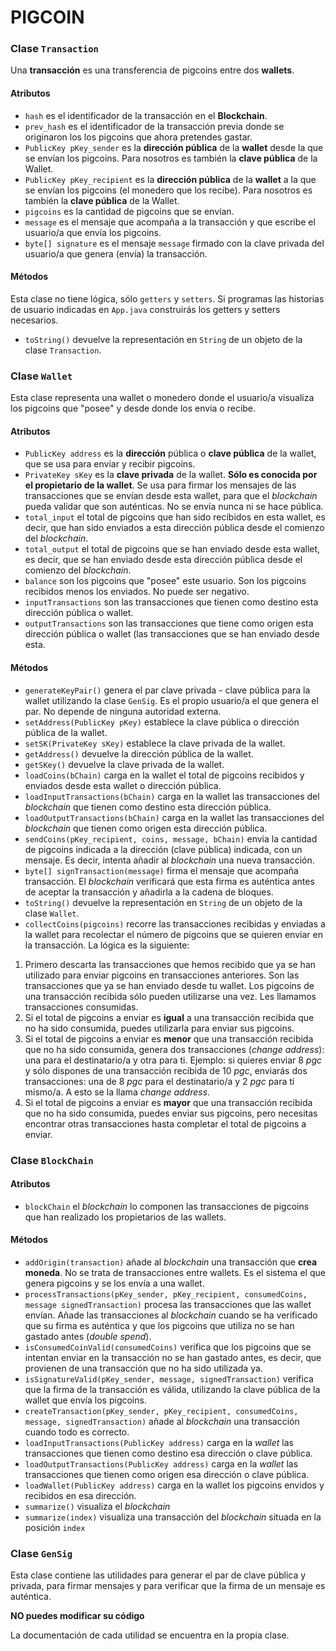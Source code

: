 PIGCOIN
=======

### Clase `Transaction`

Una **transacción** es una transferencia de pigcoins entre dos **wallets**.

#### Atributos

* `hash` es el identificador de la transacción en el **Blockchain**.
* `prev_hash` es el identificador de la transacción previa donde se originaron los los pigcoins que ahora pretendes gastar.
* `PublicKey pKey_sender` es la **dirección pública** de la **wallet** desde la que se envían los pigcoins. Para nosotros es también la **clave pública** de la Wallet.
* `PublicKey pKey_recipient` es la **dirección pública** de la **wallet** a la que se envían los pigcoins (el monedero que los recibe). Para nosotros es también la **clave pública** de la Wallet.
* `pigcoins` es la cantidad de pigcoins que se envían.
* `message` es el mensaje que acompaña a la transacción y que escribe el usuario/a que envía los pigcoins.
* `byte[] signature` es el mensaje `message` firmado con la clave privada del usuario/a que genera (envía) la transacción.

#### Métodos

Esta clase no tiene lógica, sólo `getters` y `setters`. Si programas las historias de usuario indicadas en  `App.java` construirás los getters y setters necesarios.

* `toString()` devuelve la representación en `String` de un objeto de la clase `Transaction`.

### Clase `Wallet`

Esta clase representa una wallet o monedero donde el usuario/a visualiza los pigcoins que "posee" y desde donde los envia o recibe.

#### Atributos

* `PublicKey address` es la **dirección** pública o **clave pública** de la wallet, que se usa para enviar y recibir pigcoins.
* `PrivateKey sKey` es la **clave privada** de la wallet. **Sólo es conocida por el propietario de la wallet**. Se usa para firmar los mensajes de las transacciones que se envían desde esta wallet, para que el _blockchain_ pueda validar que son auténticas. No se envía nunca ni se hace pública.
* `total_input` el total de pigcoins que han sido recibidos en esta wallet, es decir, que han sido enviados a esta dirección pública desde el comienzo del _blockchain_.
* `total_output` el total de pigcoins que se han enviado desde esta wallet, es decir, que se han enviado desde esta dirección pública desde el comienzo del _blockchain_.
* `balance` son los pigcoins que "posee" este usuario. Son los pigcoins recibidos menos los enviados. No puede ser negativo.
* `inputTransactions` son las transacciones que tienen como destino esta dirección pública o wallet.
* `outputTransactions` son las transacciones que tiene como origen esta dirección pública o wallet (las transacciones que se han enviado desde esta.

#### Métodos

* `generateKeyPair()` genera el par clave privada - clave pública para la wallet utilizando la clase `GenSig`. Es el propio usuario/a el que genera el par. No depende de ninguna autoridad externa.
* `setAddress(PublicKey pKey)` establece la clave pública o dirección pública de la wallet.
* `setSK(PrivateKey sKey)` establece la clave privada de la wallet.
* `getAddress()` devuelve la dirección pública de la wallet.
* `getSKey()` devuelve la clave privada de la wallet.
* `loadCoins(bChain)` carga en la wallet el total de pigcoins recibidos y enviados desde esta wallet o dirección pública.
* `loadInputTransactions(bChain)` carga en la wallet las transacciones del _blockchain_ que tienen como destino esta dirección pública.
* `loadOutputTransactions(bChain)` carga en la wallet las transacciones del _blockchain_ que tienen como origen esta dirección pública.
* `sendCoins(pKey_recipient, coins, message, bChain)` envia la cantidad de pigcoins indicada a la dirección (clave pública) indicada, con un mensaje. Es decir, intenta añadir al _blockchain_ una nueva transacción.
* `byte[] signTransaction(message)` firma el mensaje que acompaña transacción. El _blockchain_ verificará que esta firma es auténtica antes de aceptar la transacción y añadirla a la cadena de bloques.
* `toString()` devuelve la representación en `String` de un objeto de la clase `Wallet`.
* `collectCoins(pigcoins)` recorre las transacciones recibidas y enviadas a la wallet para recolectar el número de pigcoins que se quieren enviar en la transacción. La lógica es la siguiente:
1. Primero descarta las transacciones que hemos recibido que ya se han utilizado para enviar pigcoins en transacciones anteriores. Son las transacciones que ya se han enviado desde tu wallet. Los pigcoins de una transacción recibida sólo pueden utilizarse una vez. Les llamamos transacciones consumidas.
2. Si el total de pigcoins a enviar es **igual** a una transacción recibida que no ha sido consumida, puedes utilizarla para enviar sus pigcoins.
3. Si el total de pigcoins a enviar es **menor** que una transacción recibida que no ha sido consumida, genera dos transacciones (_change address_): una para el destinatario/a y otra para ti. Ejemplo: si quieres enviar 8 _pgc_ y sólo dispones de una transacción recibida de 10 _pgc_, enviarás dos transacciones: una de 8 _pgc_ para el destinatario/a y 2 _pgc_ para tí mismo/a. A esto se la llama _change address_.
4. Si el total de pigcoins a enviar es **mayor** que una transacción recibida que no ha sido consumida, puedes enviar sus pigcoins, pero necesitas encontrar otras transacciones hasta completar el total de pigcoins a enviar.

### Clase `BlockChain`

#### Atributos

* `blockChain` el _blockchain_ lo componen las transacciones de pigcoins que han realizado los propietarios de las wallets. 

#### Métodos

* `addOrigin(transaction)` añade al _blockchain_ una transacción que **crea moneda**. No se trata de transacciones entre wallets. Es el sistema el que genera pigcoins y se los envía a una wallet.
* `processTransactions(pKey_sender, pKey_recipient, consumedCoins, message signedTransaction)` procesa las transacciones que las wallet envían. Añade las transacciones al _blockchain_ cuando se ha verificado que su firma es auténtica y que los pigcoins que utiliza no se han gastado antes (_double spend_).
* `isConsumedCoinValid(consumedCoins)` verifica que los pigcoins que se intentan enviar en la transacción no se han gastado antes, es decir, que provienen de una transacción que no ha sido utilizada ya.
* `isSignatureValid(pKey_sender, message, signedTransaction)` verifica que la firma de la transacción es válida, utilizando la clave pública de la wallet que envía los pigcoins.
* `createTransaction(pKey_sender, pKey_recipient, consumedCoins, message, signedTransaction)` añade al _blockchain_ una transacción cuando todo es correcto.
* `loadInputTransactions(PublicKey address)` carga en la _wallet_ las transacciones que tienen como destino esa dirección o clave pública.
* `loadOutputTransactions(PublicKey address)` carga en la _wallet_ las transacciones que tienen como origen esa dirección o clave pública.
* `loadWallet(PublicKey address)` carga en la wallet los pigcoins envidos y recibidos en esa dirección.
* `summarize()` visualiza el _blockchain_
* `summarize(index)` visualiza una transacción del _blockchain_ situada en la posición `index`

### Clase `GenSig`

Esta clase contiene las utilidades para generar el par de clave pública y privada, para firmar mensajes y para verificar que la firma de un mensaje es auténtica.

**NO puedes modificar su código**

La documentación de cada utilidad se encuentra en la propia clase.
